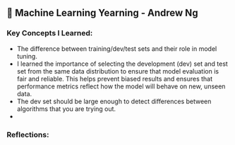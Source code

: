 ## 📘 Machine Learning Yearning - Andrew Ng

### Key Concepts I Learned:

- The difference between training/dev/test sets and their role in model tuning.
- I learned the importance of selecting the development (dev) set and test set from the same data distribution to ensure that model evaluation is fair and reliable. This helps prevent biased results and ensures that performance metrics reflect how the model will behave on new, unseen data.
- The dev set should be large enough to detect differences between algorithms that you are trying out.
- 
### Reflections:


